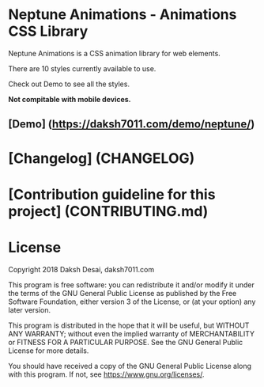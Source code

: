 # Neptune Animations - Animations CSS Library

Neptune Animations is a CSS animation library for web elements.

There are 10 styles currently available to use.

Check out Demo to see all the styles.

**Not compitable with mobile devices.**

## [Demo] (https://daksh7011.com/demo/neptune/)

# [Changelog] (CHANGELOG)

# [Contribution guideline for this project] (CONTRIBUTING.md)

# License

Copyright 2018 Daksh Desai, daksh7011.com

This program is free software: you can redistribute it and/or modify
it under the terms of the GNU General Public License as published by
the Free Software Foundation, either version 3 of the License, or
(at your option) any later version.

This program is distributed in the hope that it will be useful,
but WITHOUT ANY WARRANTY; without even the implied warranty of
MERCHANTABILITY or FITNESS FOR A PARTICULAR PURPOSE.  See the
GNU General Public License for more details.

You should have received a copy of the GNU General Public License
along with this program.  If not, see <https://www.gnu.org/licenses/>.
